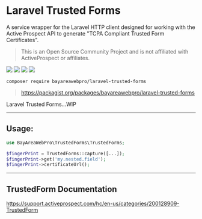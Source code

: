 # Laravel Trusted Forms

A service wrapper for the Laravel HTTP client designed for working with the Active Prospect API to generate "TCPA Compliant Trusted Form Certificates".

> This is an Open Source Community Project and is not affiliated with ActiveProspect or affiliates.

![](https://github.com/bayareawebpro/laravel-trusted-forms/workflows/ci/badge.svg)
![](https://img.shields.io/packagist/dt/bayareawebpro/laravel-trusted-forms.svg)
![](https://img.shields.io/github/v/release/bayareawebpro/laravel-trusted-forms.svg)
![](https://img.shields.io/badge/License-MIT-success.svg)


```shell script
composer require bayareawebpro/laravel-trusted-forms
```

> https://packagist.org/packages/bayareawebpro/laravel-trusted-forms

Laravel Trusted Forms...WIP

--- 

## Usage: 
```php
use BayAreaWebPro\TrustedForms\TrustedForms;

$fingerPrint = TrustedForms::capture([...]);
$fingerPrint->get('my.nested.field');
$fingerPrint->certificateUrl();
```

--- 

## TrustedForm Documentation
https://support.activeprospect.com/hc/en-us/categories/200128909-TrustedForm
